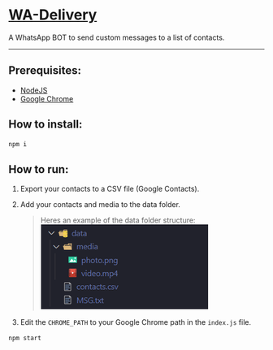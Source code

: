 # [WA-Delivery](https://github.com/dudushy/WA-Delivery/)
A WhatsApp BOT to send custom messages to a list of contacts.

---

## Prerequisites:
- [NodeJS](https://nodejs.org/)
- [Google Chrome](https://www.google.com/chrome/)

## How to install:
```bash
npm i
```
## How to run:
1. Export your contacts to a CSV file (Google Contacts).

1. Add your contacts and media to the data folder.
    > Heres an example of the data folder structure:
    ![folder_strucute](/assets/folder_stucture.png)

1. Edit the `CHROME_PATH` to your Google Chrome path in the `index.js` file.

```bash
npm start
```
